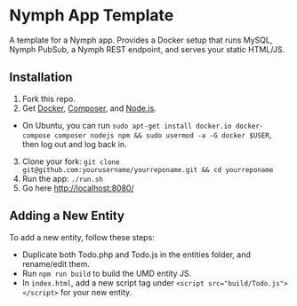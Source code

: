 # Nymph App Template

A template for a Nymph app. Provides a Docker setup that runs MySQL, Nymph PubSub, a Nymph REST endpoint, and serves your static HTML/JS.

## Installation

1. Fork this repo.
2. Get [Docker](https://www.docker.com/community-edition), [Composer](https://getcomposer.org/download/), and [Node.js](https://nodejs.org/en/download/current/).
  * On Ubuntu, you can run `sudo apt-get install docker.io docker-compose composer nodejs npm && sudo usermod -a -G docker $USER`, then log out and log back in.
3. Clone your fork: `git clone git@github.com:yourusername/yourreponame.git && cd yourreponame`
4. Run the app: `./run.sh`
5. Go here [http://localhost:8080/](http://localhost:8080/)

## Adding a New Entity

To add a new entity, follow these steps:

* Duplicate both Todo.php and Todo.js in the entities folder, and rename/edit them.
* Run `npm run build` to build the UMD entity JS.
* In `index.html`, add a new script tag under `<script src="build/Todo.js"></script>` for your new entity.
